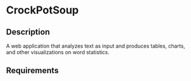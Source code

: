 # CrockPotSoup

## Description
A web application that analyzes text as input and produces tables, charts, and other visualizations
on word statistics.

## Requirements
